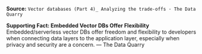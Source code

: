 **Source:** `Vector databases (Part 4)_ Analyzing the trade-offs · The Data Quarry`

**Supporting Fact: Embedded Vector DBs Offer Flexibility**
Embedded/serverless vector DBs offer freedom and flexibility to developers when connecting data layers to the application layer, especially when privacy and security are a concern. — The Data Quarry
